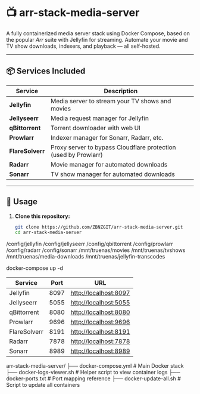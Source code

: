 # 📺 arr-stack-media-server

A fully containerized media server stack using Docker Compose, based on the popular *Arr* suite with Jellyfin for streaming. Automate your movie and TV show downloads, indexers, and playback — all self-hosted.

---

## 📦 Services Included

| Service       | Description |
|---------------|-------------|
| **Jellyfin**      | Media server to stream your TV shows and movies |
| **Jellyseerr**    | Media request manager for Jellyfin |
| **qBittorrent**   | Torrent downloader with web UI |
| **Prowlarr**      | Indexer manager for Sonarr, Radarr, etc. |
| **FlareSolverr**  | Proxy server to bypass Cloudflare protection (used by Prowlarr) |
| **Radarr**        | Movie manager for automated downloads |
| **Sonarr**        | TV show manager for automated downloads |

---

## 🚀 Usage

1. **Clone this repository:**

   ```bash
   git clone https://github.com/ZBNZGIT/arr-stack-media-server.git
   cd arr-stack-media-server

/config/jellyfin
/config/jellyseerr
/config/qbittorrent
/config/prowlarr
/config/radarr
/config/sonarr
/mnt/truenas/movies
/mnt/truenas/tvshows
/mnt/truenas/media-downloads
/mnt/truenas/jellyfin-transcodes

docker-compose up -d

| Service      | Port | URL                                            |
| ------------ | ---- | ---------------------------------------------- |
| Jellyfin     | 8097 | [http://localhost:8097](http://localhost:8097) |
| Jellyseerr   | 5055 | [http://localhost:5055](http://localhost:5055) |
| qBittorrent  | 8080 | [http://localhost:8080](http://localhost:8080) |
| Prowlarr     | 9696 | [http://localhost:9696](http://localhost:9696) |
| FlareSolverr | 8191 | [http://localhost:8191](http://localhost:8191) |
| Radarr       | 7878 | [http://localhost:7878](http://localhost:7878) |
| Sonarr       | 8989 | [http://localhost:8989](http://localhost:8989) |


arr-stack-media-server/
├── docker-compose.yml         # Main Docker stack
├── docker-logs-viewer.sh      # Helper script to view container logs
├── docker-ports.txt           # Port mapping reference
├── docker-update-all.sh       # Script to update all containers


